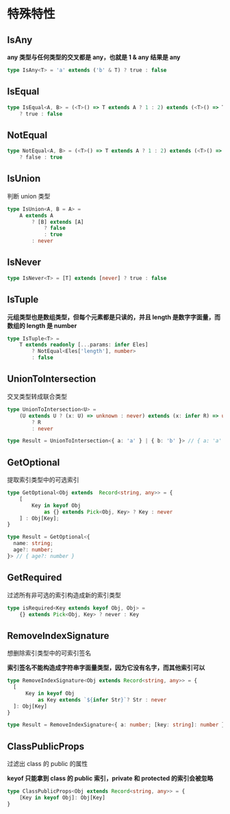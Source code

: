 # 特殊特性

## IsAny

**any 类型与任何类型的交叉都是 any，也就是 1 & any 结果是 any**

```typescript
type IsAny<T> = 'a' extends ('b' & T) ? true : false
```

## IsEqual

```typescript
type IsEqual<A, B> = (<T>() => T extends A ? 1 : 2) extends (<T>() => T extends B ? 1 : 2)
    ? true : false
```

## NotEqual 

```typescript
type NotEqual<A, B> = (<T>() => T extends A ? 1 : 2) extends (<T>() => T extends B ? 1 : 2)
    ? false : true
```

## IsUnion

判断 union 类型

```typescript
type IsUnion<A, B = A> =
    A extends A
        ? [B] extends [A]
            ? false
            : true
        : never
```

## IsNever

```typescript
type IsNever<T> = [T] extends [never] ? true : false
```

## IsTuple

**元组类型也是数组类型，但每个元素都是只读的，并且 length 是数字字面量，而数组的 length 是 number**

```typescript
type IsTuple<T> = 
    T extends readonly [...params: infer Eles] 
        ? NotEqual<Eles['length'], number> 
        : false
```

## UnionToIntersection

交叉类型转成联合类型

```typescript
type UnionToIntersection<U> = 
    (U extends U ? (x: U) => unknown : never) extends (x: infer R) => unknown
        ? R
        : never

type Result = UnionToIntersection<{ a: 'a' } | { b: 'b' }> // { a: 'a' } & { b: 'b' }
```

## GetOptional

提取索引类型中的可选索引

```typescript
type GetOptional<Obj extends  Record<string, any>> = {
    [
        Key in keyof Obj 
            as {} extends Pick<Obj, Key> ? Key : never
    ] : Obj[Key];
}

type Result = GetOptional<{
  name: string;
  age?: number;
}> // { age?: number }
```

## GetRequired

过滤所有非可选的索引构造成新的索引类型

```typescript
type isRequired<Key extends keyof Obj, Obj> = 
    {} extends Pick<Obj, Key> ? never : Key
```

## RemoveIndexSignature

想删除索引类型中的可索引签名

**索引签名不能构造成字符串字面量类型，因为它没有名字，而其他索引可以**

```typescript
type RemoveIndexSignature<Obj extends Record<string, any>> = {
  [
      Key in keyof Obj 
          as Key extends `${infer Str}`? Str : never
  ]: Obj[Key]
}

type Result = RemoveIndexSignature<{ a: number; [key: string]: number }> // { a: number }
```

## ClassPublicProps

过滤出 class 的 public 的属性

**keyof 只能拿到 class 的 public 索引，private 和 protected 的索引会被忽略**

```typescript
type ClassPublicProps<Obj extends Record<string, any>> = {
    [Key in keyof Obj]: Obj[Key]    
}
```

